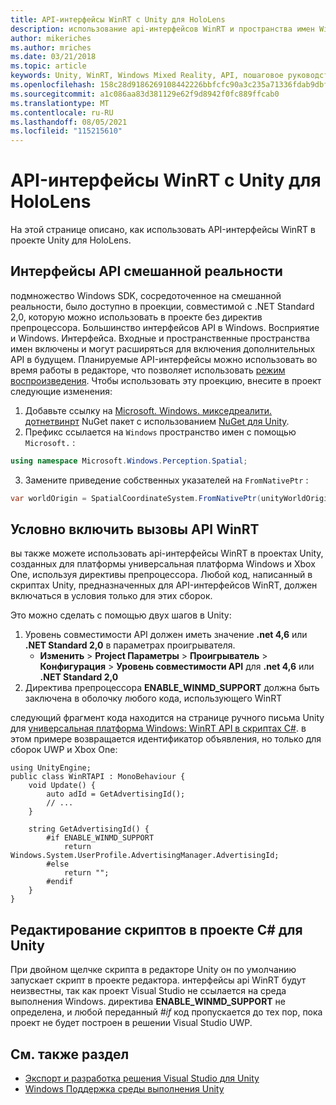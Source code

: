 ```yaml
---
title: API-интерфейсы WinRT с Unity для HoloLens
description: использование api-интерфейсов WinRT и пространства имен Windows в проектах Unity mixed reality для HoloLens.
author: mikeriches
ms.author: mriches
ms.date: 03/21/2018
ms.topic: article
keywords: Unity, WinRT, Windows Mixed Reality, API, пошаговое руководство, гарнитура смешанной реальности, гарнитура Windows Mixed Reality, гарнитура виртуальной реальности, интерфейсы API смешанной реальности
ms.openlocfilehash: 158c28d9186269108442226bbfcfc90a3c235a71336fdab9dbf9eadc21a309a1
ms.sourcegitcommit: a1c086aa83d381129e62f9d8942f0fc889ffcab0
ms.translationtype: MT
ms.contentlocale: ru-RU
ms.lasthandoff: 08/05/2021
ms.locfileid: "115215610"
---
```

# <a name="winrt-apis-with-unity-for-hololens"></a>API-интерфейсы WinRT с Unity для HoloLens

На этой странице описано, как использовать API-интерфейсы WinRT в проекте Unity для HoloLens.

## <a name="mixed-reality-apis"></a>Интерфейсы API смешанной реальности

подмножество Windows SDK, сосредоточенное на смешанной реальности, было доступно в проекции, совместимой с .NET Standard 2,0, которую можно использовать в проекте без директив препроцессора. Большинство интерфейсов API в Windows. Восприятие и Windows. Интерфейса. Входные и пространственные пространства имен включены и могут расширяться для включения дополнительных API в будущем. Планируемые API-интерфейсы можно использовать во время работы в редакторе, что позволяет использовать [режим воспроизведения](/windows/mixed-reality/unity-play-mode). Чтобы использовать эту проекцию, внесите в проект следующие изменения:

1) Добавьте ссылку на [Microsoft. Windows. микседреалити. дотнетвинрт](https://www.nuget.org/packages/Microsoft.Windows.MixedReality.DotNetWinRT) NuGet пакет с использованием [NuGet для Unity](https://github.com/GlitchEnzo/NuGetForUnity).
2) Префикс ссылается на `Windows` пространство имен с помощью `Microsoft.` :
```cs
using namespace Microsoft.Windows.Perception.Spatial;
```
3) Замените приведение собственных указателей на `FromNativePtr` :
```cs
var worldOrigin = SpatialCoordinateSystem.FromNativePtr(unityWorldOriginPtr);
```

## <a name="conditionally-include-winrt-api-calls"></a>Условно включить вызовы API WinRT

вы также можете использовать api-интерфейсы WinRT в проектах Unity, созданных для платформы универсальная платформа Windows и Xbox One, используя директивы препроцессора. Любой код, написанный в скриптах Unity, предназначенных для API-интерфейсов WinRT, должен включаться в условия только для этих сборок. 

Это можно сделать с помощью двух шагов в Unity:
1) Уровень совместимости API должен иметь значение **.net 4,6** или **.NET Standard 2,0** в параметрах проигрывателя.
    - **Изменить**  >  **Project Параметры**  >  **Проигрыватель**  >  **Конфигурация**  >  **Уровень совместимости API** для **.net 4,6** или **.NET Standard 2,0**
2) Директива препроцессора **ENABLE_WINMD_SUPPORT** должна быть заключена в оболочку любого кода, использующего WinRT

следующий фрагмент кода находится на странице ручного письма Unity для [универсальная платформа Windows: WinRT API в скриптах C#](https://docs.unity3d.com/Manual/windowsstore-scripts.html). в этом примере возвращается идентификатор объявления, но только для сборок UWP и Xbox One:

```
using UnityEngine;
public class WinRTAPI : MonoBehaviour {
    void Update() {
        auto adId = GetAdvertisingId();
        // ...
    }

    string GetAdvertisingId() {
        #if ENABLE_WINMD_SUPPORT
            return Windows.System.UserProfile.AdvertisingManager.AdvertisingId;
        #else
            return "";
        #endif
    }
}
```

## <a name="edit-your-scripts-in-a-unity-c-project"></a>Редактирование скриптов в проекте C# для Unity

При двойном щелчке скрипта в редакторе Unity он по умолчанию запускает скрипт в проекте редактора. интерфейсы api WinRT будут неизвестны, так как проект Visual Studio не ссылается на среда выполнения Windows. директива **ENABLE_WINMD_SUPPORT** не определена, и любой переданный *#if* код пропускается до тех пор, пока проект не будет построен в решении Visual Studio UWP.

## <a name="see-also"></a>См. также раздел
* [Экспорт и разработка решения Visual Studio для Unity](exporting-and-building-a-unity-visual-studio-solution.md)
* [Windows Поддержка среды выполнения Unity](https://docs.unity3d.com/Manual/IL2CPP-WindowsRuntimeSupport.html)